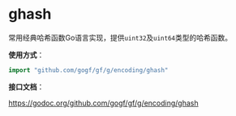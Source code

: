 # ghash

常用经典哈希函数Go语言实现，提供`uint32`及`uint64`类型的哈希函数。

**使用方式**：
```go
import "github.com/gogf/gf/g/encoding/ghash"
```
**接口文档**：

https://godoc.org/github.com/gogf/gf/g/encoding/ghash

